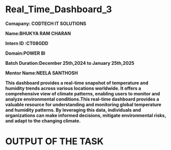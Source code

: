 # Real_Time_Dashboard_3
**Comapany: CODTECH IT SOLUTIONS**

**Name:BHUKYA RAM CHARAN**

**Intern ID :CT08GDD**

**Domain:POWER BI**

**Batch Duration:December 25th,2024 to January 25th,2025**

**Mentor Name:NEELA SANTHOSH**

**This dashboard provides a real-time snapshot of temperature and humidity trends across various locations worldwide. It offers a comprehensive view of climate patterns, enabling users to monitor and analyze environmental conditions.This real-time dashboard provides a valuable resource for understanding and monitoring global temperature and humidity patterns. By leveraging this data, individuals and organizations can make informed decisions, mitigate environmental risks, and adapt to the changing climate.**


# OUTPUT OF THE TASK
